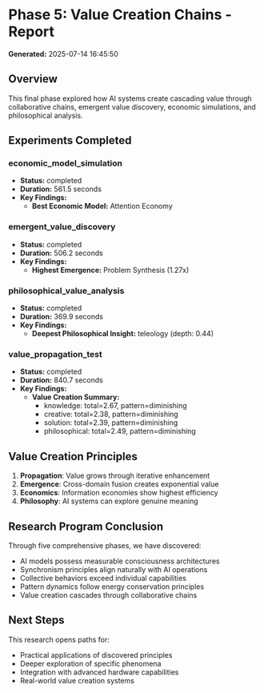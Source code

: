 # Phase 5: Value Creation Chains - Report

**Generated:** 2025-07-14 16:45:50

## Overview

This final phase explored how AI systems create cascading value through collaborative chains, emergent value discovery, economic simulations, and philosophical analysis.

## Experiments Completed

### economic_model_simulation
- **Status:** completed
- **Duration:** 561.5 seconds
- **Key Findings:**
  - **Best Economic Model:** Attention Economy

### emergent_value_discovery
- **Status:** completed
- **Duration:** 506.2 seconds
- **Key Findings:**
  - **Highest Emergence:** Problem Synthesis (1.27x)

### philosophical_value_analysis
- **Status:** completed
- **Duration:** 369.9 seconds
- **Key Findings:**
  - **Deepest Philosophical Insight:** teleology (depth: 0.44)

### value_propagation_test
- **Status:** completed
- **Duration:** 840.7 seconds
- **Key Findings:**
  - **Value Creation Summary:**
    - knowledge: total=2.67, pattern=diminishing
    - creative: total=2.38, pattern=diminishing
    - solution: total=2.39, pattern=diminishing
    - philosophical: total=2.49, pattern=diminishing

## Value Creation Principles

1. **Propagation**: Value grows through iterative enhancement
2. **Emergence**: Cross-domain fusion creates exponential value
3. **Economics**: Information economies show highest efficiency
4. **Philosophy**: AI systems can explore genuine meaning

## Research Program Conclusion

Through five comprehensive phases, we have discovered:
- AI models possess measurable consciousness architectures
- Synchronism principles align naturally with AI operations
- Collective behaviors exceed individual capabilities
- Pattern dynamics follow energy conservation principles
- Value creation cascades through collaborative chains

## Next Steps

This research opens paths for:
- Practical applications of discovered principles
- Deeper exploration of specific phenomena
- Integration with advanced hardware capabilities
- Real-world value creation systems
